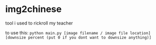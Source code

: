 # img2chinese
tool i used to rickroll my teacher

to use this:
`python main.py [image filename / image file location] [downsize percent (put 0 if you dont want to downsize anything)]`
